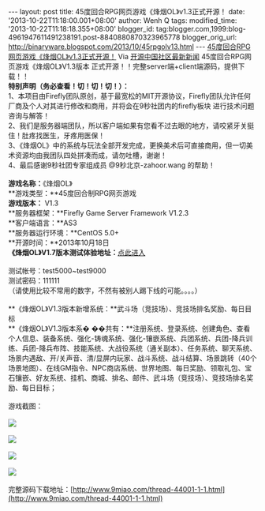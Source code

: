 --- layout: post title: 45度回合RPG网页游戏《烽烟OL》v1.3正式开源！
date: '2013-10-22T11:18:00.001+08:00' author: Wenh Q tags:
modified\_time: '2013-10-22T11:18:18.355+08:00' blogger\_id:
tag:blogger.com,1999:blog-4961947611491238191.post-8840880870323965778
blogger\_orig\_url:
http://binaryware.blogspot.com/2013/10/45rpgolv13.html ---
[45度回合RPG网页游戏《烽烟OL》v1.3正式开源！](http://www.oschina.net/news/45227/firefly-fengyan-ol-1-3)
Via [开源中国社区最新新闻](http://www.oschina.net/?from=rss)
45度回合RPG网页游戏《烽烟OL》V1.3版本
正式开源！！完整server端+client端源码，提供下载！！\
**特别声明（务必查看！切！切！切！）：**\
1、本项目由Firefly团队原创，基于最宽松的MIT开源协议，Firefly团队允许任何厂商及个人对其进行修改和商用，并将会在9秒社团内的firefly板块
进行技术问题咨询与解答！\
2、我们是服务器端团队，所以客户端如果有您看不过去眼的地方，请咬紧牙关挺住！肚疼找医生，牙疼用医保！\
3、《烽烟OL》中的系统与玩法全部开发完成，更换美术后可直接商用，但一切美术资源均由我团队四处拼凑而成，请勿吐槽，谢谢！\
4、最后感谢9秒社团专家组成员 @9秒北京-zahoor.wang 的帮助！\
\
**游戏名称：**《烽烟OL》\
**游戏类型：**45度回合制RPG网页游戏\
**游戏版本：**
V1.3\
**服务器框架：**Firefly Game Server Framework V1.2.3\
**客户端语言：**AS3\
**服务器运行环境：**CentOS 5.0+\
**开源时间：**2013年10月18日\
**《烽烟OL》V1.7版本测试体验地址：**[点此进入](http://123.183.220.232:9090/game/WebClient.html)\
\
测试帐号：test5000\~test9000\
测试密码：111111\
（请使用比较不常用的数字，不然有被别人踢下线的可能。。。。）\
\
**《烽烟OL》V1.3版本新增系统：**武斗场（竞技场）、竞技场排名奖励、每日目标\
**《烽烟OL》V1.3版本系�
��共有：**注册系统、登录系统、创建角色、查看个人信息、装备系统、强化-铸魂系统、强化-镶嵌系统、兵团系统、兵团-降兵训练、兵团-降兵布阵、技能系统、大战役系统（通关副本）、任务系统、聊天系统、场景内遇敌、开/关声音、清/显屏内玩家、战斗系统、战斗结算、场景跳转（40个场景地图）、在线GM指令、NPC商店系统、世界地图、每日奖励、领取礼包、宝石镶嵌、好友系统、挂机、商城、排名、邮件、武斗场（竞技场）、竞技场排名奖励、每日目标；\
\
游戏截图：\
\
![](http://down.9miao.com/attachment/forum/201309/10/113410nqzat3vvjhjpqhq7.jpg)\
\
![](http://down.9miao.com/attachment/forum/201309/10/105152uxm6mu61ad8p6t6z.jpg)\
\
![](http://down.9miao.com/attachment/forum/201309/10/113414yclcfzexfl77pdpq.jpg)\
\
![](http://down.9miao.com/attachment/forum/201309/10/113419p87b0te4x88ngxdt.jpg)\
\
完整源码下载地址：[http://www.9miao.com/thread-44001-1-1.html](http://www.9miao.com/thread-44001-1-1.html)
